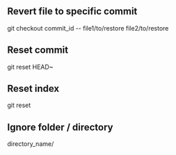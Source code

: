 ## Revert file to specific commit
git checkout commit_id -- file1/to/restore file2/to/restore

## Reset commit
git reset HEAD~

## Reset index
git reset

## Ignore folder / directory
directory_name/
